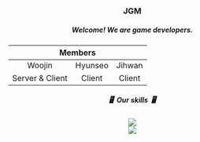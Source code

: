 <div align="center">
  <h3>JGM</h3>
  <h5>Welcome! We are game developers.</h5>
  <table>
    <thead>
        <tr>
            <th colspan="3"> Members </th>
        </tr>
    </thead>
    <tbody>
        <tr>
          <tr>
            <td align='center'>Woojin</td>
            <td align='center'>Hyunseo</td>
            <td align='center'>Jihwan</td>
          </tr>
          <tr>
            <td align='center'>Server & Client</td>
            <td align='center'>Client</td>
            <td align='center'>Client</td>
          </tr>
        </tr>
    </tbody>
  </table>
  <h5>🖥️&nbsp; Our skills  &nbsp;🖥️</h5>
  <img src="https://img.shields.io/badge/Unity-000000?style=flat-square&logo=Unity&logoColor=Gray"/>
  <br>
  <img src="https://img.shields.io/badge/Unreal Engine-000000?style=flat-square&logo=Unreal Engine&logoColor=Gray"/> 
</div>
